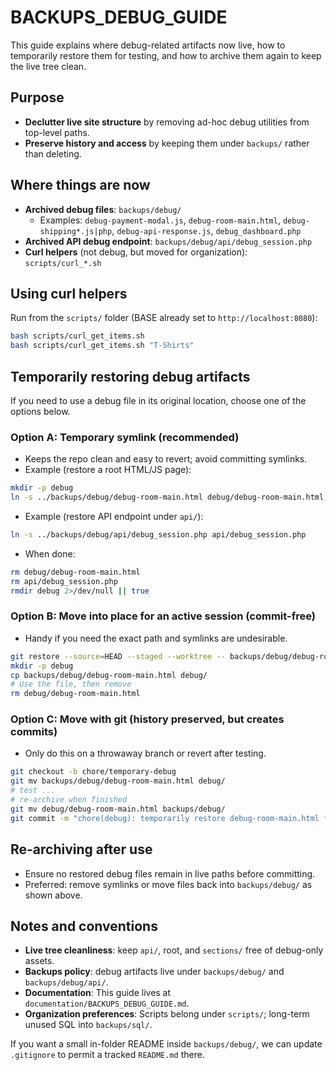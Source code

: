 # BACKUPS_DEBUG_GUIDE

This guide explains where debug-related artifacts now live, how to temporarily restore them for testing, and how to archive them again to keep the live tree clean.

## Purpose
- **Declutter live site structure** by removing ad-hoc debug utilities from top-level paths.
- **Preserve history and access** by keeping them under `backups/` rather than deleting.

## Where things are now
- **Archived debug files**: `backups/debug/`
  - Examples: `debug-payment-modal.js`, `debug-room-main.html`, `debug-shipping*.js|php`, `debug-api-response.js`, `debug_dashboard.php`
- **Archived API debug endpoint**: `backups/debug/api/debug_session.php`
- **Curl helpers** (not debug, but moved for organization): `scripts/curl_*.sh`

## Using curl helpers
Run from the `scripts/` folder (BASE already set to `http://localhost:8080`):
```bash
bash scripts/curl_get_items.sh
bash scripts/curl_get_items.sh "T-Shirts"
```

## Temporarily restoring debug artifacts
If you need to use a debug file in its original location, choose one of the options below.

### Option A: Temporary symlink (recommended)
- Keeps the repo clean and easy to revert; avoid committing symlinks.
- Example (restore a root HTML/JS page):
```bash
mkdir -p debug
ln -s ../backups/debug/debug-room-main.html debug/debug-room-main.html
```
- Example (restore API endpoint under `api/`):
```bash
ln -s ../backups/debug/api/debug_session.php api/debug_session.php
```
- When done:
```bash
rm debug/debug-room-main.html
rm api/debug_session.php
rmdir debug 2>/dev/null || true
```

### Option B: Move into place for an active session (commit-free)
- Handy if you need the exact path and symlinks are undesirable.
```bash
git restore --source=HEAD --staged --worktree -- backups/debug/debug-room-main.html
mkdir -p debug
cp backups/debug/debug-room-main.html debug/
# Use the file, then remove
rm debug/debug-room-main.html
```

### Option C: Move with git (history preserved, but creates commits)
- Only do this on a throwaway branch or revert after testing.
```bash
git checkout -b chore/temporary-debug
git mv backups/debug/debug-room-main.html debug/
# test ...
# re-archive when finished
git mv debug/debug-room-main.html backups/debug/
git commit -m "chore(debug): temporarily restore debug-room-main.html for testing"
```

## Re-archiving after use
- Ensure no restored debug files remain in live paths before committing.
- Preferred: remove symlinks or move files back into `backups/debug/` as shown above.

## Notes and conventions
- **Live tree cleanliness**: keep `api/`, root, and `sections/` free of debug-only assets.
- **Backups policy**: debug artifacts live under `backups/debug/` and `backups/debug/api/`.
- **Documentation**: This guide lives at `documentation/BACKUPS_DEBUG_GUIDE.md`.
- **Organization preferences**: Scripts belong under `scripts/`; long-term unused SQL into `backups/sql/`.

If you want a small in-folder README inside `backups/debug/`, we can update `.gitignore` to permit a tracked `README.md` there.
